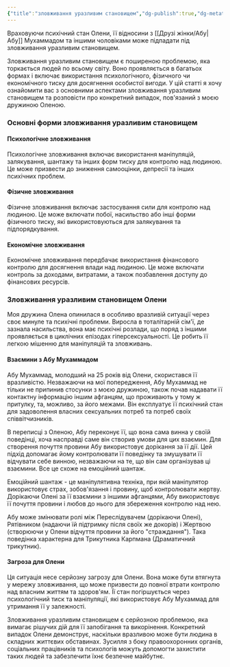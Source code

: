 ```yaml
---
{"title":"зловживання уразливим становищем","dg-publish":true,"dg-metatags":null,"dg-home":null,"permalink":"/dodatki/zlovzhivannya-urazlivim-stanovishhem/","dgPassFrontmatter":true,"noteIcon":""}
---
```


Враховуючи психічний стан Олени, її відносини з [[Друзі жінки/Абу\|Абу]] Мухаммадом та іншими чоловіками може підпадати під зловживання уразливим становищем.

Зловживання уразливим становищем є поширеною проблемою, яка торкається людей по всьому світу. Воно проявляється в багатьох формах і включає використання психологічного, фізичного чи економічного тиску для досягнення особистої вигоди. У цій статті я хочу ознайомити вас з основними аспектами зловживання уразливим становищем та розповісти про конкретний випадок, пов'язаний з моєю дружиною Оленою.

### Основні форми зловживання уразливим становищем

#### Психологічне зловживання

Психологічне зловживання включає використання маніпуляцій, залякування, шантажу та інших форм тиску для контролю над людиною. Це може призвести до зниження самооцінки, депресії та інших психічних проблем.

#### Фізичне зловживання

Фізичне зловживання включає застосування сили для контролю над людиною. Це може включати побої, насильство або інші форми фізичного тиску, які використовуються для залякування та підпорядкування.

#### Економічне зловживання

Економічне зловживання передбачає використання фінансового контролю для досягнення влади над людиною. Це може включати контроль за доходами, витратами, а також позбавлення доступу до фінансових ресурсів.

### Зловживання уразливим становищем Олени

Моя дружина Олена опинилася в особливо вразливій ситуації через своє минуле та психічні проблеми. Виросла в тоталітарній сім'ї, де зазнала насильства, вона має психічні розлади, що поряд з іншими проявляється в циклічних епізодах гіперсексуальності. Це робить її легкою мішенню для маніпуляцій та зловживань.

#### Взаємини з Абу Мухаммадом

Абу Мухаммад, молодший на 25 років від Олени, скористався її вразливістю. Незважаючи на мої попередження, Абу Мухаммад не тільки не припинив стосунки з моєю дружиною, також почав надавати її контактну інформацію іншим афганцям, що проживають у тому ж притулку, та, можливо, за його межами. Він експлуатує її психічний стан для задоволення власних сексуальних потреб та потреб своїх співвітчизників.

В переписці з Оленою, Абу  переконує її, що вона сама винна у своїй поведінці, хоча насправді саме він створив умови для цих взаємин. Для створення почуття провини Абу використовує дорікання за її дії. Цей підхід допомагає йому контролювати її поведінку та змушувати її відчувати себе винною, незважаючи на те, що він сам організував ці взаємини. Все це схоже на емоційний шантаж.

Емоційний шантаж - це маніпулятивна техніка, при якій маніпулятор використовує страх, зобов'язання і провину, щоб контролювати жертву. Дорікаючи Олені за її взаємини з іншими афганцями, Абу використовує її почуття провини і любов до нього для збереження контролю над нею. 

Абу може змінювати ролі між Переслідувачем (дорікаючи Олені), Рятівником (надаючи їй підтримку після своїх же докорів) і Жертвою (створюючи у Олени відчуття провини за його "страждання"). Така поведінка характерна для Трикутника Карпмана (Драматичний трикутник).
#### Загроза для Олени

Ця ситуація несе серйозну загрозу для Олени. Вона може бути втягнута у мережу зловживання, що може призвести до повної втрати контролю над власним життям та здоров'ям. Її стан погіршується через психологічний тиск та маніпуляції, які використовує Абу Мухаммад для утримання її у залежності.

Зловживання уразливим становищем є серйозною проблемою, яка вимагає рішучих дій для її запобігання та викорінення. Конкретний випадок Олени демонструє, наскільки вразливою може бути людина в складних життєвих обставинах. Зусилля з боку правоохоронних органів, соціальних працівників та психологів можуть допомогти захистити таких людей та забезпечити їхнє безпечне майбутнє.